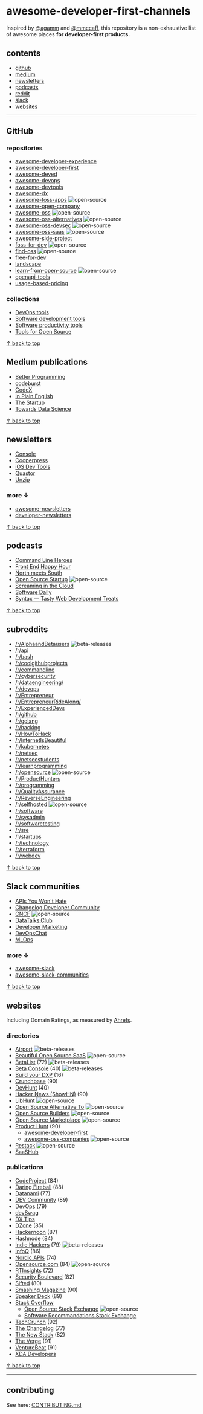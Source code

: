# awesome-developer-first-channels

Inspired by [@agamm](https://github.com/agamm/awesome-developer-first) and [@mmccaff](https://github.com/mmccaff/PlacesToPostYourStartup), this repository is a non-exhaustive list of awesome places **for developer-first products.**

## contents

* [github](#github)
* [medium](#medium-publications)
* [newsletters](#newsletters)
* [podcasts](#podcasts)
* [reddit](#subreddits)
* [slack](#slack-communities)
* [websites](#websites)

---

## GitHub 

### repositories

* [awesome-developer-experience](https://github.com/prokopsimek/awesome-developer-experience#-tools)
* [awesome-developer-first](https://github.com/agamm/awesome-developer-first)
* [awesome-deved](https://github.com/kamranayub/awesome-deved)
* [awesome-devops](https://github.com/joubertredrat/awesome-devops)
* [awesome-devtools](https://github.com/moimikey/awesome-devtools)
* [awesome-dx](https://github.com/workos/awesome-developer-experience)
* [awesome-foss-apps](https://github.com/DataDaoDe/awesome-foss-apps) ![open-source](https://img.shields.io/badge/open--source-black)
* [awesome-open-company](https://github.com/opencompany/awesome-open-company)
* [awesome-oss](https://github.com/sereneblue/awesome-oss) ![open-source](https://img.shields.io/badge/open--source-black)
* [awesome-oss-alternatives](https://github.com/RunaCapital/awesome-oss-alternatives) ![open-source](https://img.shields.io/badge/open--source-black)
* [awesome-oss-devsec](https://github.com/boxyhq/awesome-oss-devsec) ![open-source](https://img.shields.io/badge/open--source-black)
* [awesome-oss-saas](https://github.com/vihar/awesome-oss-saas) ![open-source](https://img.shields.io/badge/open--source-black)
* [awesome-side-project](https://github.com/maxprilutskiy/awesome-side-project)
* [foss-for-dev](https://github.com/tvvocold/FOSS-for-Dev) ![open-source](https://img.shields.io/badge/open--source-black)
* [find-oss](https://github.com/SimoMay/find-oss) ![open-source](https://img.shields.io/badge/open--source-black)
* [free-for-dev](https://github.com/ripienaar/free-for-dev)
* [landscape](https://github.com/cncf/landscape)
* [learn-from-open-source](https://github.com/elie222/learn-from-open-source) ![open-source](https://img.shields.io/badge/open--source-black) 
* [openapi-tools](https://github.com/apisyouwonthate/openapi.tools)
* [usage-based-pricing](https://github.com/appsmithorg/usage-based-pricing)

### collections

* [DevOps tools](https://github.com/collections/devops-tools)
* [Software development tools](https://github.com/collections/software-development-tools)
* [Software productivity tools](https://github.com/collections/productivity-tools)
* [Tools for Open Source](https://github.com/collections/tools-for-open-source)

[↑ back to top](#contents)

## Medium publications

* [Better Programming](https://betterprogramming.pub/write-for-us-5c4bcba59397)
* [codeburst](https://codeburst.io/how-to-write-for-codeburst-io-63fec4bf111c)
* [CodeX](https://medium.com/codex/write-to-codex-428b6d509452)
* [In Plain English](https://javascript.plainenglish.io/https-medium-com-javascript-in-plain-english-join-our-team-b0854ead7d14)
* [The Startup](https://medium.com/swlh/start-it-up-submissions-3e8ed27bcd3e)
* [Towards Data Science](https://towardsdatascience.com/questions-96667b06af5)

[↑ back to top](#contents)

## newsletters

* [Console](https://console.dev/)
* [Cooperpress](https://cooperpress.com/)
* [iOS Dev Tools](https://iosdev.tools/categories)
* [Quastor](https://www.quastor.org/)
* [Unzip](https://unzip.dev/)

### more ↓

* [awesome-newsletters](https://github.com/zudochkin/awesome-newsletters)
* [developer-newsletters](https://github.com/jackbridger/developer-newsletters)

[↑ back to top](#contents)

## podcasts

* [Command Line Heroes](https://open.spotify.com/show/4Jgtgr4mHXNDyLldHkfEMz?si=f101a5d4ca504ec6)
* [Front End Happy Hour](https://open.spotify.com/show/0Giuw6eNbTzP9CDZODDrA2?si=8bfc98d071534f16)
* [North meets South](https://open.spotify.com/show/5mnNzOSHkH8FUqi3eVhjoF?si=5b078c91b0884b25)
* [Open Source Startup](https://open.spotify.com/show/69cAXLsHmwztInIhAeyOqJ?si=iQNmUnIoTh-k0SrqV0nOgQ) ![open-source](https://img.shields.io/badge/open--source-black)
* [Screaming in the Cloud](https://open.spotify.com/show/3fBA9eNkGliCzp3Xuy1GVd?si=12faaf4b632945d3)
* [Software Daily](https://open.spotify.com/show/6UCtBYL29hwhw4YbTdX83N)
* [Syntax — Tasty Web Development Treats](https://open.spotify.com/show/4kYCRYJ3yK5DQbP5tbfZby?si=2b4e7f992c274e00)

[↑ back to top](#contents)

## subreddits

* [/r/AlphaandBetausers](https://www.reddit.com/r/alphaandbetausers/) ![beta-releases](https://img.shields.io/badge/beta--releases-black)
* [/r/api](https://www.reddit.com/r/api/)
* [/r/bash](https://www.reddit.com/r/bash/)
* [/r/coolgithubprojects](https://www.reddit.com/r/coolgithubprojects/)
* [/r/commandline](https://www.reddit.com/r/commandline/)
* [/r/cybersecurity](https://www.reddit.com/r/cybersecurity/)
* [/r/dataengineering/](https://www.reddit.com/r/dataengineering/)
* [/r/devops](https://www.reddit.com/r/devops/)
* [/r/Entrepreneur](http://reddit.com/r/entrepreneur)
* [/r/EntrepreneurRideAlong/](https://www.reddit.com/r/EntrepreneurRideAlong/)
* [/r/ExperiencedDevs](https://www.reddit.com/r/ExperiencedDevs/)
* [/r/github](https://www.reddit.com/r/github/)
* [/r/golang](https://www.reddit.com/r/golang/)
* [/r/hacking](https://www.reddit.com/r/hacking/)
* [/r/HowToHack](https://www.reddit.com/r/HowToHack/)
* [/r/InternetIsBeautiful](https://www.reddit.com/r/InternetIsBeautiful/)
* [/r/kubernetes](https://www.reddit.com/r/kubernetes/)
* [/r/netsec](https://www.reddit.com/r/netsec/)
* [/r/netsecstudents](https://www.reddit.com/r/netsecstudents/)
* [/r/learnprogramming](https://www.reddit.com/r/learnprogramming/)
* [/r/opensource](https://www.reddit.com/r/opensource/) ![open-source](https://img.shields.io/badge/open--source-black)
* [/r/ProductHunters](https://www.reddit.com/r/ProductHunters/)
* [/r/programming](https://www.reddit.com/r/programming/)
* [/r/QualityAssurance](https://www.reddit.com/r/QualityAssurance/)
* [/r/ReverseEngineering](https://www.reddit.com/r/ReverseEngineering/)
* [/r/selfhosted](https://www.reddit.com/r/selfhosted/) ![open-source](https://img.shields.io/badge/open--source-black)
* [/r/software](https://www.reddit.com/r/software/)
* [/r/sysadmin](https://www.reddit.com/r/sysadmin/)
* [/r/softwaretesting](https://www.reddit.com/r/softwaretesting/)
* [/r/sre](https://www.reddit.com/r/sre/)
* [/r/startups](http://reddit.com/r/startups)
* [/r/technology](https://www.reddit.com/r/technology/)
* [/r/terraform](https://www.reddit.com/r/terraform/)
* [/r/webdev](https://www.reddit.com/r/webdev/)

[↑ back to top](#contents)

## Slack communities

* [APIs You Won't Hate](https://apisyouwonthate.com/community/)
* [Changelog Developer Community](https://changelog.com/community)
* [CNCF](https://communityinviter.com/apps/cloud-native/cncf) ![open-source](https://img.shields.io/badge/open--source-black)
* [DataTalks.Club](https://datatalks.club/slack)
* [Developer Marketing](https://marketingto.dev/)
* [DevOpsChat](https://devopschat.co/)
* [MLOps](https://mlops.community/slack/)

### more ↓

* [awesome-slack](https://github.com/filipelinhares/awesome-slack)
* [awesome-slack-communities](https://github.com/radermacher/awesome-slack-communities)

[↑ back to top](#contents)

## websites

Including Domain Ratings, as measured by [Ahrefs](https://ahrefs.com/website-authority-checker).

### directories

* [Airport](https://airport.community/submit/) ![beta-releases](https://img.shields.io/badge/beta--releases-black)
* [Beautiful Open Source SaaS](https://oss.framer.website/) ![open-source](https://img.shields.io/badge/open--source-black)
* [BetaList](https://betalist.com/submit) (72) ![beta-releases](https://img.shields.io/badge/beta--releases-black)
* [Beta Console](https://console.dev/betas/) (40) ![beta-releases](https://img.shields.io/badge/beta--releases-black)
* [Build your DXP](https://buildyourdxp.com/) (16)
* [Crunchbase](https://www.crunchbase.com/#/home/index) (90)
* [DevHunt](https://devhunt.org/) (40)
* [Hacker News (ShowHN)](https://news.ycombinator.com/showhn.html) (90)
* [LibHunt](https://www.libhunt.com/site/project_submit) ![open-source](https://img.shields.io/badge/open--source-black)
* [Open Source Alternative To](https://www.opensourcealternative.to/add-project) ![open-source](https://img.shields.io/badge/open--source-black)
* [Open Source Builders](https://opensource.builders/requests) ![open-source](https://img.shields.io/badge/open--source-black)
* [Open Source Marketplace](https://atlas.scoutflo.com/) ![open-source](https://img.shields.io/badge/open--source-black)
* [Product Hunt](https://www.producthunt.com/posts/new) (90)
  * [awesome-developer-first](https://www.producthunt.com/@fmerian/collections/awesome-developer-first)
  * [awesome-oss-companies](https://www.producthunt.com/@fmerian/collections/5-better-open-source-alternatives) ![open-source](https://img.shields.io/badge/open--source-black)
* [Restack](https://www.restack.io/apply) ![open-source](https://img.shields.io/badge/open--source-black)
* [SaaSHub](https://www.saashub.com/submit)

### publications

* [CodeProject](https://www.codeproject.com/script/Articles/Submit.aspx) (84)
* [Daring Fireball](https://daringfireball.net/) (88)
* [Datanami](https://www.datanami.com/about/#writeforus) (77) 
* [DEV Community](https://dev.to/listings/products) (89)
* [DevOps](https://devops.com/blogger-request-form/) (79)
* [devSwag](https://devswag.io/)
* [DX Tips](https://dx.tips/write-for-us)
* [DZone](https://dzone.com/articles/dzones-article-submission-guidelines) (85)
* [Hackernoon](https://hackernoon.com) (87)
* [Hashnode](https://hashnode.com/) (84)
* [Indie Hackers](https://www.indiehackers.com/) (79) ![beta-releases](https://img.shields.io/badge/beta--releases-black)
* [InfoQ](https://www.infoq.com/write-for-infoq/) (86)
* [Nordic APIs](https://nordicapis.com/create-with-us/) (74)
* [Opensource.com](https://opensource.com/writers) (84) ![open-source](https://img.shields.io/badge/open--source-black)
* [RTInsights](https://www.rtinsights.com/write-for-us/) (72)
* [Security Boulevard](https://securityboulevard.com/write-for-security-boulevard/) (82)
* [Sifted](https://sifted.eu/) (80)
* [Smashing Magazine](https://www.smashingmagazine.com/write-for-us/) (90)
* [Speaker Deck](https://speakerdeck.com/) (89)
* [Stack Overflow](https://stackoverflow.com/)
  * [Open Source Stack Exchange](https://opensource.stackexchange.com/) ![open-source](https://img.shields.io/badge/open--source-black)
  * [Software Recommandations Stack Exchange](https://softwarerecs.stackexchange.com/)
* [TechCrunch](https://techcrunch.com/) (92)
* [The Changelog](https://changelog.com/news/submit) (77)
* [The New Stack](https://thenewstack.io/contributions/) (82)
* [The Verge](https://www.theverge.com/) (91)
* [VentureBeat](https://venturebeat.com/) (91)
* [XDA Developers](https://www.xda-developers.com/)

[↑ back to top](#contents)

---

## contributing

See here: [CONTRIBUTING.md](https://github.com/fmerian/awesome-developer-first-directories/blob/main/CONTRIBUTING.md)
